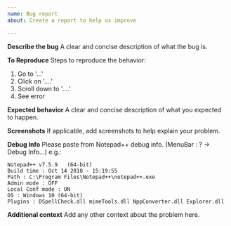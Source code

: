 ```yaml
---
name: Bug report
about: Create a report to help us improve

---
```


**Describe the bug**
A clear and concise description of what the bug is.

**To Reproduce**
Steps to reproduce the behavior:
1. Go to '...'
2. Click on '....'
3. Scroll down to '....'
4. See error

**Expected behavior**
A clear and concise description of what you expected to happen.

**Screenshots**
If applicable, add screenshots to help explain your problem.

**Debug Info**
Please paste from Notepad++ debug info. (MenuBar : ? -> Debug Info...) 
e.g.:
```
Notepad++ v7.5.9   (64-bit)
Build time : Oct 14 2018 - 15:19:55
Path : ‪C:\Program Files\Notepad++\notepad++.exe
Admin mode : OFF
Local Conf mode : ON
OS : Windows 10 (64-bit)
Plugins : DSpellCheck.dll mimeTools.dll NppConverter.dll Explorer.dll 
```

**Additional context**
Add any other context about the problem here.
